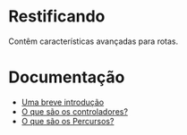 # Restificando
Contêm características avançadas para rotas.

# Documentação
- [Uma breve introdução](https://github.com/umdez/restificando/blob/master/docs/introducao.md)
- [O que são os controladores?]()
- [O que são os Percursos?](https://github.com/umdez/restificando/blob/master/docs/percursos.md)
